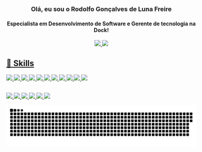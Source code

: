 
<!--
**rodolfod2r2/rodolfod2r2** is a ✨ _special_ ✨ repository because its `README.md` (this file) appears on your GitHub profile.

Here are some ideas to get you started:

- 🔭 I’m currently working on ...
- 🌱 I’m currently learning ...
- 👯 I’m looking to collaborate on ...
- 🤔 I’m looking for help with ...
- 💬 Ask me about ...
- 📫 How to reach me: ...
- 😄 Pronouns: ...
- ⚡ Fun fact: ...
-->


<div align="center">
  
  ### Olá, eu sou o Rodolfo Gonçalves de Luna Freire
  
  #### Especialista em Desenvolvimento de Software e Gerente de tecnologia na Dock!

</div>

<div align="center">
  <a href="https://github.com/rodolfod2r2">
  <img height="190em" src="https://github-readme-stats.vercel.app/api?username=rodolfod2r2&show_icons=true&theme=default &include_all_commits=true&count_private=true" />
  <img height="190em" src="https://github-readme-stats.vercel.app/api/top-langs/?username=rodolfod2r2&layout=compact&langs_count=7&theme=default" />
</div>
  
## 🚀 Skills
  
  <img height="24px" src="https://img.shields.io/badge/Java-0077B5?style=for-the-badge&logo=java&logoColor=white" />
  <img height="24px" src="https://img.shields.io/badge/Spring_Boot-6DB33F?style=for-the-badge&logo=spring&logoColor=white" />
  <img height="24px" src="https://img.shields.io/badge/PHP-777BB4?style=for-the-badge&logo=php&logoColor=white" />
  <img height="24px" src="https://img.shields.io/badge/Python-3776AB?style=for-the-badge&logo=python&logoColor=white" />
  <img height="24px" src="https://img.shields.io/badge/React-20232A?style=for-the-badge&logo=react&logoColor=61DAFB" />
   <img height="24px" src="https://img.shields.io/badge/React_Native-20232A?style=for-the-badge&logo=react&logoColor=61DAFB" />
  
  <img height="24px" src="https://img.shields.io/badge/Bootstrap-563D7C?style=for-the-badge&logo=bootstrap&logoColor=white" />
  <img height="24px" src="https://img.shields.io/badge/Angular-DD0031?style=for-the-badge&logo=angular&logoColor=white" />
  <img height="24px" src="https://img.shields.io/badge/AngularJS-E23237?style=for-the-badge&logo=angularjs&logoColor=white" />
  
  <img height="24px" src="https://img.shields.io/badge/Gatsby-663399?style=for-the-badge&logo=gatsby&logoColor=white" />
  <img height="24px" src="https://img.shields.io/badge/Vue.js-35495E?style=for-the-badge&logo=vue.js&logoColor=4FC08D" />
  
  
  ## 
 
<div> 
<img height="24px" src="https://img.shields.io/badge/-LinkedIn-%230077B5?style=for-the-badge&logo=linkedin&logoColor=white" />
<img height="24px" src="https://img.shields.io/badge/YouTube-FF0000?style=for-the-badge&logo=youtube&logoColor=white" />
<img height="24px" src="https://img.shields.io/badge/-Instagram-%23E4405F?style=for-the-badge&logo=instagram&logoColor=white" />
<img height="24px" src="https://img.shields.io/badge/Twitch-9146FF?style=for-the-badge&logo=twitch&logoColor=white" />
<img height="24px" src="https://img.shields.io/badge/Discord-7289DA?style=for-the-badge&logo=discord&logoColor=white" />
<img height="24px" src="https://img.shields.io/badge/-Gmail-%23333?style=for-the-badge&logo=gmail&logoColor=white" />
</div>
  
  ![Snake animation](https://github.com/rodolfod2r2/rodolfod2r2/blob/output/github-contribution-grid-snake.svg)

